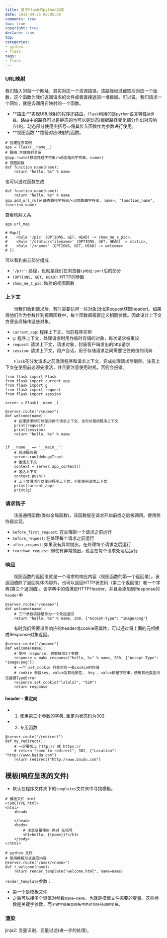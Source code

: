 ```yaml
---
title: 基于Flask的python后端
date: 2019-04-25 00:05:59
comments: true
toc: true
copyright: true
declare: true
top:
categories:
- python
- flask
tags:
- flask
---
```



<!--more-->
### URL映射 
我们输入的每一个网址，其实对应一个资源路径。该路径经过截取后对应一个函数，这个函数为我们返回请求的文件或者直接返回一堆数据。可以说，我们请求一个网址，就是去调用它映射的一个函数。
* **路由:**实现URL映射的程序即路由，`Flask`利用的是`python`语言特性`装饰器`。路由中的路径可以是静态的也可以是动态(根据路径变化部分作出对应响应)的。动态部分使用尖括号`<>`将其传入函数作为参数进行使用。
* **视图函数:**路径对应映射的函数。
```
# 创建程序实例
app = Flask(__name__)
# 路由:生成映射关系
@app.route(静态路径字符串/<动态路由字符串, name>)
# 视图函数
def function_name(name):
    return "hello, %s" % name
```
也可以通过函数生成
```
def function_name(name):
    return "hello, %s" % name
app.add_url_rule(静态路径字符串/<动态路由字符串, name>, "function_name", function_name)
```
查看映射关系
```
app.url_map

# Map([
#    <Rule '/pic' (OPTIONS, GET, HEAD) -> show_me_a_pic>,
#    <Rule '/static/<filename>' (OPTIONS, GET, HEAD) -> static>,
#    <Rule '/<name>' (OPTIONS, GET, HEAD) -> welcome>
# ])
```
可以看到由三部分组成

* `'/pic'`: 路径，也就是我们在浏览器`ip地址:port`后的部分
* `(OPTIONS, GET, HEAD)`: HTTP的参数
* `show_me_a_pic`: 映射的视图函数
### 上下文
　　当我们收到请求后，有时需要访问一些对象(比如Request获取header)。如果将他们作为参数传到视图函数中，每个函数都需要定义相同参数。因此设计上下文方便全局操作这些对象。

* `current_app`: 程序上下文，当前程序实例
* `g`: 程序上下文，处理请求时用作临时存储的对象，每次请求被重设
* `request`: 请求上下文，请求对象，封装客户端发出的http请求
* `session`: 请求上下文，用户会话，用于存储请求之间需要记住的值的词典

　　`Flask`在分发请求之前激活程序和请求上下文，完成处理请求后删除。注意上下文在使用前必须先激活，并且要注意使用时机，否则会报错。
```
from flask import Flask
from flask import current_app
from flask import g
from flask import request
from flask import session

server = Flask(__name__)

@server.route("/<name>")
def welcome(name):
    # 处理请求时可以使用两个请求上下文，也可以使用程序上下文
    print(request)
    print(session)
    return "hello, %s" % name


if __name__ == '__main__':
    # 启动服务器
    server.run(debug=True)
    # 激活上下文
    context = server.app_context()
    # 激活上下文
    context.push()
    # 上下文激活可以使用程序上下文，不能使用请求上下文
    print(current_app)
    print(g)
```
### 请求钩子
　　注册通用函数(类似全局函数)，该函数能在请求开始前或之后被调用。使用修饰器实现。

* `before_first_request`: 在处理第一个请求之前运行
* `before_request`: 在处理每个请求之前运行
* `after_request`: 如果没有异常抛出，在处理每个请求之后运行
* `teardown_request`: 即使有异常抛出，也会在每个请求处理后运行

### 响应
　　视图函数的返回值就是一个请求的响应内容（视图函数的第一个返回值）。该返回值除了返回具体内容外，也可以返回HTTP状态码（第二个返回值）和一个字典(第三个返回值)。该字典中的值满足HTTPHeader，并且会添加到Response的`header`中
```
@server.route("/<name>")
def welcome(name):
    # 三个参数实际是作为一个元祖返回
    return "hello, %s" % name, 200, {"Accept-Type": "image/png"}
```
　　有时我们需要设置响应的header或cookie等属性，可以通过将上面的元祖换成Response对象返回。
```
@server.route("/<name>")
def welcome(name):
    # 使用 response, 也能接收3个参数
    response = make_response("hello, %s" % name, 200, {"Accept-Type": "image/png"})
    # 一个 set_cookie 只能对应一条cookie的存储
    # cookie 参数key, value及其他属性， key ，value都是字符串，使用其他类型浏览器报TypeError
    response.set_cookie("lalalal", "520")
    return response
```
#### header - 重定向
* 1. 使用第三个参数的字典, 重定向状态码为302
* 2. 专用函数
```
@server.route("/redirect")
def my_redirect():
    # 一定要加上 http:// 或 https://
    # return "some to redirect", 302, {"Location": "http://www.baidu.com"}
    return redirect("http://www.baidu.com")
```
## 模板(响应呈现的文件)
* 默认在程序文件夹下的`templates`文件夹中寻找模板。
```
# 模板文件 html
<!DOCTYPE html>
<html>
    <head>
        
    </head>
    <body>
        # 注意变量使用 两对 花括号
        <h1>hello, {{name}}!</h1>
    </body>
</html>
```
```
# python 文件
# 使用模板形式返回内容
@server.route("/user/<name>")
def t_welcome(name):
    return render_template("welcome.html", name=name)
```
`render_template`参数：
* 第一个是模板文件
* 之后可以接多个键值对参数`name=name`，也就是模板文件需要的变量。这些参数是关键字参数，而`关键字就来自模板中两对花括号间的变量`。

### 渲染 
jinja2: 变量识别，变量过滤(进一步的处理)，
